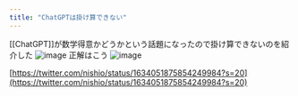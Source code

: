 ```yaml
---
title: "ChatGPTは掛け算できない"
---
```


[[ChatGPT]]が数学得意かどうかという話題になったので掛け算できないのを紹介した
![image](https://gyazo.com/6cab500a5a49cf64c24dbbb5bba0ff11/thumb/1000)
正解はこう
![image](https://gyazo.com/6613e899074c970a59b3165269c0fd8f/thumb/1000)

[https://twitter.com/nishio/status/1634051875854249984?s=20](https://twitter.com/nishio/status/1634051875854249984?s=20)
